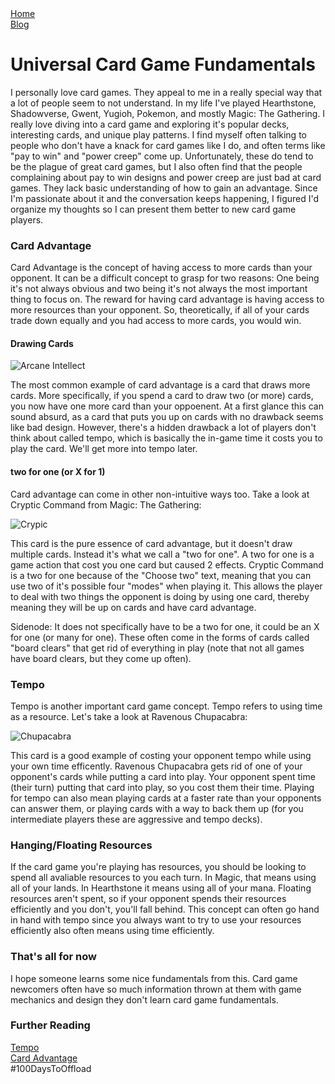 <head>
  <meta charset="UTF-8">
  <link rel="stylesheet" type="text/css" href="../style.css">
  <title>time to open blogs...</title>
  <link rel="shortcut icon" href="favicon.ico">
</head>
<div id="sitelinks">
  <a href="../index.html">Home</a><br>
  <a href="../blogindex.html">Blog</a>
</div>

# Universal Card Game Fundamentals  

I personally love card games. They appeal to me in a really special way that a lot of people seem to not understand. In my life I've played Hearthstone, Shadowverse, Gwent, Yugioh, Pokemon, and mostly Magic: The Gathering. I really love diving into a card game and exploring it's popular decks, interesting cards, and unique play patterns. I find myself often talking to people who don't have a knack for card games like I do, and often terms like "pay to win" and "power creep" come up. Unfortunately, these do tend to be the plague of great card games, but I also often find that the people complaining about pay to win designs and power creep are just bad at card games. They lack basic understanding of how to gain an advantage. Since I'm passionate about it and the conversation keeps happening, I figured I'd organize my thoughts so I can present them better to new card game players.  

### Card Advantage  

Card Advantage is the concept of having access to more cards than your opponent.  It can be a difficult concept to grasp for two reasons: One being it's not always obvious and two being it's not always the most important thing to focus on. The reward for having card advantage is having access to more resources than your opponent. So, theoretically, if all of your cards trade down equally and you had access to more cards, you would win.  

#### Drawing Cards

![Arcane Intellect][Arcane Intellect]  

The most common example of card advantage is a card that draws more cards. More specifically, if you spend a card to draw two (or more) cards, you now have one more card than your oppoenent. At a first glance this can sound absurd, as a card that puts you up on cards with no drawback seems like bad design.  However, there's a hidden drawback a lot of players don't think about called tempo, which is basically the in-game time it costs you to play the card. We'll get more into tempo later.  

#### two for one (or X for 1)

Card advantage can come in other non-intuitive ways too.  Take a look at Cryptic Command from Magic: The Gathering:  

![Crypic][Cryptic]  

This card is the pure essence of card advantage, but it doesn't draw multiple cards.  Instead it's what we call a "two for one".  A two for one is a game action that cost you one card but caused 2 effects. Cryptic Command is a two for one because of the "Choose two" text, meaning that you can use two of it's possible four "modes" when playing it. This allows the player to deal with two things the opponent is doing by using one card, thereby meaning they will be up on cards and have card advantage.  

Sidenode: It does not specifically have to be a two for one, it could be an X for one (or many for one).  These often come in the forms of cards called "board clears" that get rid of everything in play (note that not all games have board clears, but they come up often).  

### Tempo

Tempo is another important card game concept. Tempo refers to using time as a resource. Let's take a look at Ravenous Chupacabra:  

![Chupacabra](Chup)  

This card is a good example of costing your opponent tempo while using your own time efficently. Ravenous Chupacabra gets rid of one of your opponent's cards while putting a card into play.  Your opponent spent time (their turn) putting that card into play, so you cost them their time. Playing for tempo can also mean playing cards at a faster rate than your opponents can answer them, or playing cards with a way to back them up (for you intermediate players these are aggressive and tempo decks).  

### Hanging/Floating Resources  

If the card game you're playing has resources, you should be looking to spend all avaliable resources to you each turn.  In Magic, that means using all of your lands. In Hearthstone it means using all of your mana.  Floating resources aren't spent, so if your opponent spends their resources efficiently and you don't, you'll fall behind. This concept can often go hand in hand with tempo since you always want to try to use your resources efficiently also often means using time efficiently.  

### That's all for now  

I hope someone learns some nice fundamentals from this. Card game newcomers often have so much information thrown at them with game mechanics and design they don't learn card game fundamentals.  

### Further Reading  

[Tempo](https://mtg.gamepedia.com/Tempo)  
[Card Advantage](https://mtg.gamepedia.com/Card_advantage)  
#100DaysToOffload  

[Arcane Intellect]: https://www.hearthstonetopdecks.com/wp-content/uploads/2014/03/arcane-intellect.png
[Cryptic]: https://external-content.duckduckgo.com/iu/?u=https%3A%2F%2Ftse3.mm.bing.net%2Fth%3Fid%3DOIP.bYMuOFUp25HCREx6VU_wugHaKW%26pid%3DApi&f=1
[Chup]: https://external-content.duckduckgo.com/iu/?u=http%3A%2F%2Fwww.magicspoiler.com%2Fwp-content%2Fuploads%2F2018%2F01%2FRavenous-Chupacabra-Rivals-of-Ixalan-Spoiler-265x370.png&f=1&nofb=1

